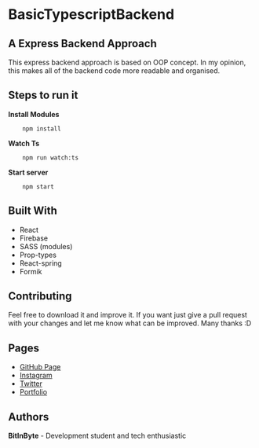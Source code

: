 # BasicTypescriptBackend

## A Express Backend Approach

This express backend approach is based on OOP concept. In my opinion, this makes all of the backend code more readable and organised.

## Steps to run it

**Install Modules**

```
    npm install
```

**Watch Ts**

```
    npm run watch:ts
```

**Start server**

```
    npm start
```

## Built With

- React
- Firebase
- SASS (modules)
- Prop-types
- React-spring
- Formik

## Contributing

Feel free to download it and improve it. If you want just give a pull request with your changes and let me know what can be improved. Many thanks :D

## Pages

- [GitHub Page](https://github.com/BitInByte)
- [Instagram](https://www.instagram.com/bitinbyte/)
- [Twitter](https://twitter.com/BitInByte2)
- [Portfolio](https://www.jopecodes.com)

## Authors

**BitInByte** - Development student and tech enthusiastic
